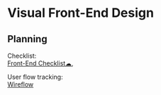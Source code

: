 # Visual Front-End Design

## Planning

Checklist:  
[Front-End Checklist☁](https://frontendchecklist.io/),

User flow tracking:  
[Wireflow](https://wireflow.co/)
